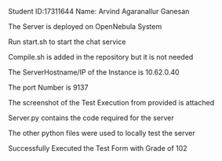 Student ID:17311644  Name: Arvind Agaranallur Ganesan

The Server is deployed on OpenNebula System

Run start.sh to start the chat service

Compile.sh is added in the repository but it is not needed

The ServerHostname/IP of the Instance is 10.62.0.40

The port Number is 9137

The screenshot of the Test Execution from provided is attached

Server.py contains the code required for the server

The other python files were used to locally test the server

Successfully Executed the Test Form with Grade of 102
